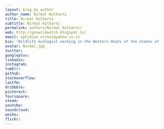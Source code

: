 ```yaml
---
layout: blog_by_author
author_name: Nirmal Kulkarni
title: Nirmal Kulkarni
subtitle: Nirmal Kulkarni
permalink: authors/Nirmal Kulkarni/
web: http://goawildwatch.blogspot.in/
email: ophidian_nirmal@yahoo.co.in
bio: "Wildlife ecologist working in the Western Ghats of the states of Goa,Karnataka and Maharashtra on lesser known fauna in general and herpetofauna in particular. Also to photo document the lesser known fauna the Mahdei Bio region and create awareness amongst the masses of the same."
avatar: Nirmal.jpg
twitter: 
googleplus:
linkedin:
instagram:
tumblr:
github:
stackoverflow:
lastfm:
dribbble:
pinterest:
foursquare:
steam:
youtube:
soundcloud:
weibo:
flickr:
---
```

